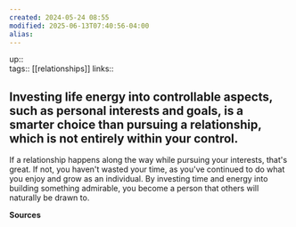 ```yaml
---
created: 2024-05-24 08:55
modified: 2025-06-13T07:40:56-04:00
alias: 
---
```

up::  
tags:: [[relationships]]
links::
## Investing life energy into controllable aspects, such as personal interests and goals, is a smarter choice than pursuing a relationship, which is not entirely within your control.

If a relationship happens along the way while pursuing your interests, that's great. If not, you haven't wasted your time, as you've continued to do what you enjoy and grow as an individual. 
By investing time and energy into building something admirable, you become a person that others will naturally be drawn to. 


**Sources**